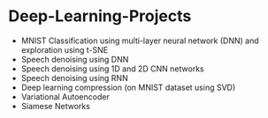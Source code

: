# Deep-Learning-Projects

- MNIST Classification using multi-layer neural network (DNN) and exploration using t-SNE
- Speech denoising using DNN
- Speech denoising using 1D and 2D CNN networks
- Speech denoising using RNN
- Deep learning compression (on MNIST dataset using SVD)
- Variational Autoencoder
- Siamese Networks
